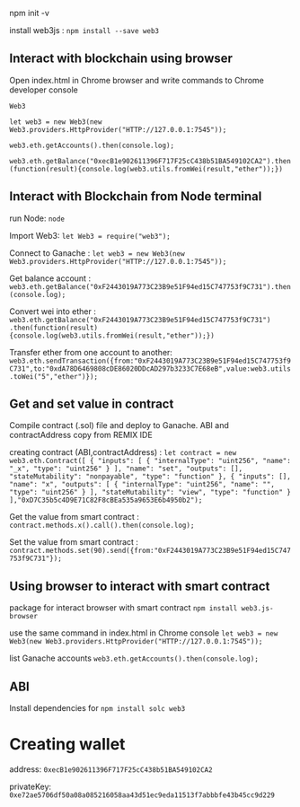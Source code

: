 npm init -v

install web3js :  `npm install --save web3` 

## Interact with blockchain using browser
Open index.html in Chrome browser and write commands to Chrome developer console

`Web3`

`let web3 = new Web3(new Web3.providers.HttpProvider("HTTP://127.0.0.1:7545"));`

`web3.eth.getAccounts().then(console.log);`

`web3.eth.getBalance("0xecB1e902611396F717F25cC438b51BA549102CA2").then(function(result){console.log(web3.utils.fromWei(result,"ether"));})`

## Interact with Blockchain from Node terminal

run Node:  `node` 

Import Web3:  `let Web3 = require("web3");` 

Connect to Ganache :  `let web3 = new Web3(new Web3.providers.HttpProvider("HTTP://127.0.0.1:7545"));`

Get balance account :  `web3.eth.getBalance("0xF2443019A773C23B9e51F94ed15C747753f9C731").then(console.log);`

Convert wei into ether :  `web3.eth.getBalance("0xF2443019A773C23B9e51F94ed15C747753f9C731")
.then(function(result){console.log(web3.utils.fromWei(result,"ether"));})`

Transfer ether from one account to another: 
`web3.eth.sendTransaction({from:"0xF2443019A773C23B9e51F94ed15C747753f9C731",to:"0xdA78D6469808cDE86020DDcAD297b3233C7E68eB",value:web3.utils.toWei("5","ether")});`

## Get and set value in contract
Compile contract (.sol) file and deploy to Ganache. 
ABI and contractAddress copy from REMIX IDE

creating contract (ABI,contractAddress) :  `let contract = new web3.eth.Contract([
{
"inputs": [
{
"internalType": "uint256",
"name": "_x",
"type": "uint256"
}
],
"name": "set",
"outputs": [],
"stateMutability": "nonpayable",
"type": "function"
},
{
"inputs": [],
"name": "x",
"outputs": [
{
"internalType": "uint256",
"name": "",
"type": "uint256"
}
],
"stateMutability": "view",
"type": "function"
}
],"0xD7C35b5c4D9E71C82F8cBEa535a9653E6b4950b2");`

Get the value from smart contract :  `contract.methods.x().call().then(console.log);`

Set the value from smart contract :  `contract.methods.set(90).send({from:"0xF2443019A773C23B9e51F94ed15C747753f9C731"});`


## Using browser to interact with smart contract
package for interact browser with smart contract `npm install web3.js-browser`

use the same command in index.html in Chrome console
`let web3 = new Web3(new Web3.providers.HttpProvider("HTTP://127.0.0.1:7545"));`

list Ganache accounts `web3.eth.getAccounts().then(console.log);`

## ABI
Install dependencies for
`npm install solc web3`

# Creating wallet
address: `0xecB1e902611396F717F25cC438b51BA549102CA2`

privateKey: `0xe72ae5706df50a08a085216058aa43d51ec9eda11513f7abbbfe43b45cc9d229`
